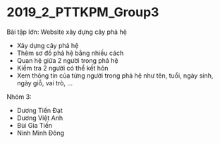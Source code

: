 # 2019_2_PTTKPM_Group3
Bài tập lớn: Website xây dựng cây phả hệ
- Xây dựng cây phả hệ
- Thêm sơ đồ phả hệ bằng nhiều cách
- Quan hệ giữa 2 người trong phả hệ
- Kiểm tra 2 người có thể kết hôn
- Xem thông tin của từng người trong phả hệ như tên, tuổi, ngày sinh, ngày giỗ, vai trò, ...

 Nhóm 3:
- Dương Tiến Đạt
- Dương Việt Anh
- Bùi Gia Tiến
- Ninh Minh Đông
